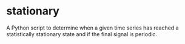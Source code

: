 stationary
==========

A Python script to determine when a given time series has reached a statistically stationary state and if the final signal is periodic.
